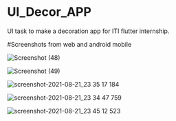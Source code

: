 # UI_Decor_APP
UI task to make a decoration app for ITI flutter internship.

#Screenshots from web and android mobile

![Screenshot (48)](https://user-images.githubusercontent.com/60577775/130335711-1b12647e-2dae-4f46-8bf8-439a3ce3c476.png)

![Screenshot (49)](https://user-images.githubusercontent.com/60577775/130335720-261ad06c-9119-4b0c-ba49-2cb234a33ec7.png)

![screenshot-2021-08-21_23 35 17 184](https://user-images.githubusercontent.com/60577775/130335724-b8f278fe-f051-4e72-aec9-257cf9290c08.png)

![screenshot-2021-08-21_23 34 47 759](https://user-images.githubusercontent.com/60577775/130335727-c8d0ea8f-6e32-4266-a28b-9d8f8af5dc6a.png)

![screenshot-2021-08-21_23 45 12 523](https://user-images.githubusercontent.com/60577775/130335730-e034e273-f8e0-477f-ad6f-11c5e18cd8bf.png)



















